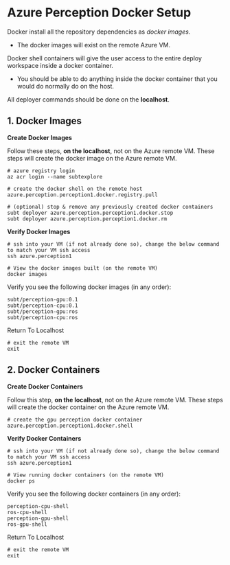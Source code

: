 # Azure Perception Docker Setup

Docker install all the repository dependencies as *docker images*.

- The docker images will exist on the remote Azure VM.

Docker shell containers will give the user access to the entire deploy workspace inside a docker container.

- You should be able to do anything inside the docker container that you would do normally do on the host.

All deployer commands should be done on the **localhost**.

## 1. Docker Images

**Create Docker Images**

Follow these steps, **on the localhost**, not on the Azure remote VM. These steps will create the docker image on the Azure remote VM.

```text
# azure registry login
az acr login --name subtexplore

# create the docker shell on the remote host
azure.perception.perception1.docker.registry.pull

# (optional) stop & remove any previously created docker containers
subt deployer azure.perception.perception1.docker.stop
subt deployer azure.perception.perception1.docker.rm
```

**Verify Docker Images**

```text
# ssh into your VM (if not already done so), change the below command to match your VM ssh access
ssh azure.perception1

# View the docker images built (on the remote VM)
docker images
```

Verify you see the following docker images (in any order):

```text
subt/perception-gpu:0.1
subt/perception-cpu:0.1
subt/perception-gpu:ros
subt/perception-cpu:ros
```

Return To Localhost

```text
# exit the remote VM
exit
```

## 2. Docker Containers

**Create Docker Containers**

Follow this step, **on the localhost**, not on the Azure remote VM. These steps will create the docker container on the Azure remote VM.

```text
# create the gpu perception docker container
azure.perception.perception1.docker.shell
```

**Verify Docker Containers**

```text
# ssh into your VM (if not already done so), change the below command to match your VM ssh access
ssh azure.perception1

# View running docker containers (on the remote VM)
docker ps
```

Verify you see the following docker containers (in any order):

```text
perception-cpu-shell
ros-cpu-shell
perception-gpu-shell
ros-gpu-shell
```

Return To Localhost

```text
# exit the remote VM
exit
```